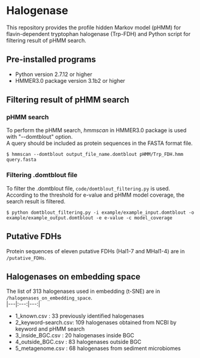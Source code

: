 # Halogenase
This repository provides the profile hidden Markov model (pHMM) for flavin-dependent tryptophan halogenase (Trp-FDH) and Python script for filtering result of pHMM search.

## Pre-installed programs
* Python version 2.7.12 or higher
* HMMER3.0 package version 3.1b2 or higher

## Filtering result of pHMM search
### pHMM search
To perform the pHMM search, *hmmscan* in HMMER3.0 package is used with "--domtblout" option.   
A query should be included as protein sequences in the FASTA format file.   
```
$ hmmscan --domtblout output_file_name.domtblout pHMM/Trp_FDH.hmm query.fasta
```

### Filtering .domtblout file
To filter the .domtblout file, ```code/domtblout_filtering.py``` is used.   
According to the threshold for e-value and pHMM model coverage, the search result is filtered.
```
$ python domtblout_filtering.py -i example/example_input.domtblout -o example/example_output.domtblout -e e-value -c model_coverage
```

## Putative FDHs   
Protein sequences of eleven putative FDHs (Hal1-7 and MHal1-4) are in ```/putative_FDHs```.

## Halogenases on embedding space   
The list of 313 halogenases used in embedding (t-SNE) are in ```/halogenases_on_embedding_space```.   
|---|:---:|---:|

* 1_known.csv         : 33 previously identified halogenases
* 2_keyword-search.csv: 109 halogenases obtained from NCBI by keyword and pHMM search
* 3_inside_BGC.csv    : 20 halogenases inside BGC
* 4_outside_BGC.csv   : 83 halogenases outside BGC
* 5_metagenome.csv    : 68 halogenases from sediment microbiomes

